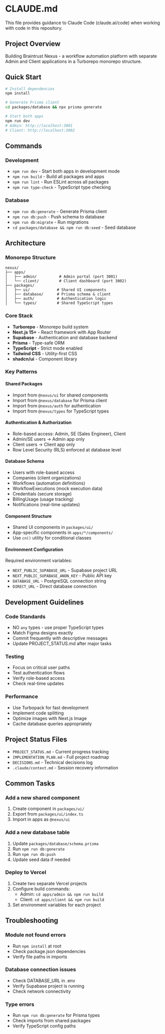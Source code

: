 # CLAUDE.md

This file provides guidance to Claude Code (claude.ai/code) when working with code in this repository.

## Project Overview
Building Braintrust Nexus - a workflow automation platform with separate Admin and Client applications in a Turborepo monorepo structure.

## Quick Start
```bash
# Install dependencies
npm install

# Generate Prisma client
cd packages/database && npx prisma generate

# Start both apps
npm run dev
# Admin: http://localhost:3001
# Client: http://localhost:3002
```

## Commands

### Development
- `npm run dev` - Start both apps in development mode
- `npm run build` - Build all packages and apps
- `npm run lint` - Run ESLint across all packages
- `npm run type-check` - TypeScript type checking

### Database
- `npm run db:generate` - Generate Prisma client
- `npm run db:push` - Push schema to database
- `npm run db:migrate` - Run migrations
- `cd packages/database && npm run db:seed` - Seed database

## Architecture

### Monorepo Structure
```
nexus/
├── apps/
│   ├── admin/          # Admin portal (port 3001)
│   └── client/         # Client dashboard (port 3002)
├── packages/
│   ├── ui/            # Shared UI components
│   ├── database/      # Prisma schema & client
│   ├── auth/          # Authentication logic
│   └── types/         # Shared TypeScript types
```

### Core Stack
- **Turborepo** - Monorepo build system
- **Next.js 15+** - React framework with App Router
- **Supabase** - Authentication and database backend
- **Prisma** - Type-safe ORM
- **TypeScript** - Strict mode enabled
- **Tailwind CSS** - Utility-first CSS
- **shadcn/ui** - Component library

### Key Patterns

#### Shared Packages
- Import from `@nexus/ui` for shared components
- Import from `@nexus/database` for Prisma client
- Import from `@nexus/auth` for authentication
- Import from `@nexus/types` for TypeScript types

#### Authentication & Authorization
- Role-based access: Admin, SE (Sales Engineer), Client
- Admin/SE users → Admin app only
- Client users → Client app only
- Row Level Security (RLS) enforced at database level

#### Database Schema
- Users with role-based access
- Companies (client organizations)
- Workflows (automation definitions)
- WorkflowExecutions (mock execution data)
- Credentials (secure storage)
- BillingUsage (usage tracking)
- Notifications (real-time updates)

#### Component Structure
- Shared UI components in `packages/ui/`
- App-specific components in `apps/*/components/`
- Use `cn()` utility for conditional classes

#### Environment Configuration
Required environment variables:
- `NEXT_PUBLIC_SUPABASE_URL` - Supabase project URL
- `NEXT_PUBLIC_SUPABASE_ANON_KEY` - Public API key
- `DATABASE_URL` - PostgreSQL connection string
- `DIRECT_URL` - Direct database connection

## Development Guidelines

### Code Standards
- NO `any` types - use proper TypeScript types
- Match Figma designs exactly
- Commit frequently with descriptive messages
- Update PROJECT_STATUS.md after major tasks

### Testing
- Focus on critical user paths
- Test authentication flows
- Verify role-based access
- Check real-time updates

### Performance
- Use Turbopack for fast development
- Implement code splitting
- Optimize images with Next.js Image
- Cache database queries appropriately

## Project Status Files
- `PROJECT_STATUS.md` - Current progress tracking
- `IMPLEMENTATION_PLAN.md` - Full project roadmap
- `DECISIONS.md` - Technical decisions log
- `.claude/context.md` - Session recovery information

## Common Tasks

### Add a new shared component
1. Create component in `packages/ui/`
2. Export from `packages/ui/index.ts`
3. Import in apps as `@nexus/ui`

### Add a new database table
1. Update `packages/database/schema.prisma`
2. Run `npm run db:generate`
3. Run `npm run db:push`
4. Update seed data if needed

### Deploy to Vercel
1. Create two separate Vercel projects
2. Configure build commands:
   - Admin: `cd apps/admin && npm run build`
   - Client: `cd apps/client && npm run build`
3. Set environment variables for each project

## Troubleshooting

### Module not found errors
- Run `npm install` at root
- Check package.json dependencies
- Verify file paths in imports

### Database connection issues
- Check DATABASE_URL in .env
- Verify Supabase project is running
- Check network connectivity

### Type errors
- Run `npm run db:generate` for Prisma types
- Check imports from shared packages
- Verify TypeScript config paths